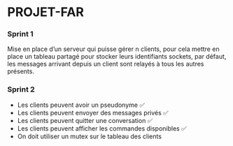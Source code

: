 # PROJET-FAR

### Sprint 1
 Mise en place d’un serveur qui puisse gérer n clients, pour cela mettre en place un tableau partagé pour stocker leurs identifiants sockets, par défaut, les messages arrivant depuis un client sont relayés à tous les autres présents.

### Sprint 2
- Les clients peuvent avoir un pseudonyme ✅
- Les clients peuvent envoyer des messages privés ✅
- Les clients peuvent quitter une conversation ✅
- Les clients peuvent afficher les commandes disponibles ✅
- On doit utiliser un mutex sur le tableau des clients
